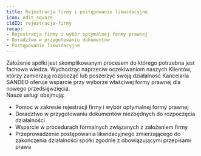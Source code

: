 ```yaml
---
title: Rejestracja firmy i postępowanie likwidacyjne
icon: edit_square
cldID: rejestracja-firmy
recap:
- Rejestracja firmy i wybór optymalnej formy prawnej
- Doradztwo w przygotowaniu dokumentów
- Postępowanie likwidacyjne
---
```

Założenie spółki jest skomplikowanym procesem do którego potrzebna jest fachowa wiedza. Wychodząc naprzeciw oczekiwaniom naszych Klientów, którzy zamierzają rozpocząć lub poszerzyć swoją działalność Kancelaria SANDEO oferuje wsparcie przy wyborze właściwej formy prawnej dla nowego przedsięwzięcia.  
Nasze usługi obejmują:

- Pomoc w zakresie rejestracji ﬁrmy i wybór optymalnej formy prawnej
- Doradztwo w przygotowaniu dokumentów niezbędnych do rozpoczęcia działalności
- Wsparcie w procedurach formalnych związanych z założeniem ﬁrmy
- Przeprowadzenie postępowania likwidacyjnego zmierzającego do zakończenia działalności spółki zgodnie z obowiązującymi przepisami prawa